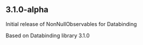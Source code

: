 ## 3.1.0-alpha

Initial release of NonNullObservables for Databinding

Based on Databinding library 3.1.0